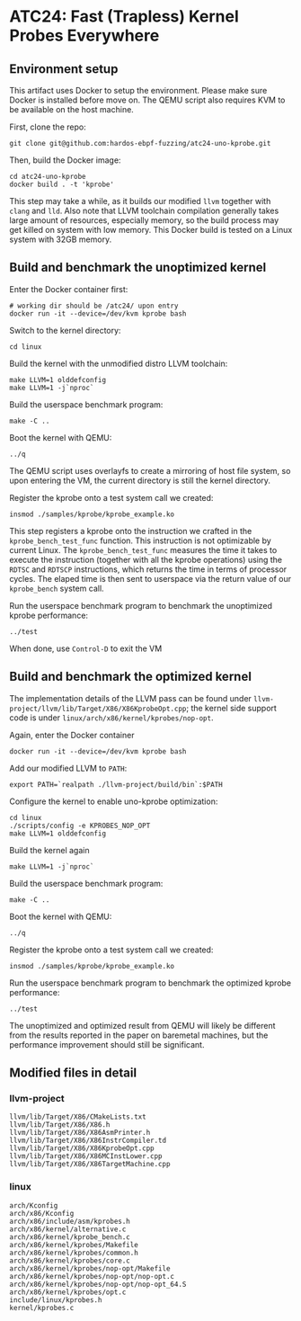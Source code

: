 # ATC24: Fast (Trapless) Kernel Probes Everywhere

## Environment setup
This artifact uses Docker to setup the environment. Please make sure Docker
is installed before move on. The QEMU script also requires KVM to be
available on the host machine.

First, clone the repo:
```shell
git clone git@github.com:hardos-ebpf-fuzzing/atc24-uno-kprobe.git
```
Then, build the Docker image:
```shell
cd atc24-uno-kprobe
docker build . -t 'kprobe'
```
This step may take a while, as it builds our modified `llvm` together with
`clang` and `lld`. Also note that LLVM toolchain compilation generally
takes large amount of resources, especially memory, so the build process
may get killed on system with low memory. This Docker build is tested on a
Linux system with 32GB memory.


## Build and benchmark the unoptimized kernel
Enter the Docker container first:
```shell
# working dir should be /atc24/ upon entry
docker run -it --device=/dev/kvm kprobe bash
```

Switch to the kernel directory:
```shell
cd linux
```

Build the kernel with the unmodified distro LLVM toolchain:
```shell
make LLVM=1 olddefconfig
make LLVM=1 -j`nproc`
```

Build the userspace benchmark program:
```shell
make -C ..
```

Boot the kernel with QEMU:
```shell
../q
```

The QEMU script uses overlayfs to create a mirroring of host file system,
so upon entering the VM, the current directory is still the kernel
directory.

Register the kprobe onto a test system call we created:
```shell
insmod ./samples/kprobe/kprobe_example.ko
```
This step registers a kprobe onto the instruction we crafted in the
`kprobe_bench_test_func` function. This instruction is not optimizable by
current Linux. The `kprobe_bench_test_func` measures the time it takes to
execute the instruction (together with all the kprobe operations) using the
`RDTSC` and `RDTSCP` instructions, which returns the time in terms of
processor cycles. The elaped time is then sent to userspace via the return
value of our `kprobe_bench` system call.

Run the userspace benchmark program to benchmark the unoptimized kprobe
performance:
```shell
../test
```

When done, use `Control-D` to exit the VM

## Build and benchmark the optimized kernel
The implementation details of the LLVM pass can be found under
`llvm-project/llvm/lib/Target/X86/X86KprobeOpt.cpp`; the kernel side
support code is under `linux/arch/x86/kernel/kprobes/nop-opt`.


Again, enter the Docker container
```shell
docker run -it --device=/dev/kvm kprobe bash
```

Add our modified LLVM to `PATH`:
```shell
export PATH=`realpath ./llvm-project/build/bin`:$PATH
```

Configure the kernel to enable uno-kprobe optimization:
```shell
cd linux
./scripts/config -e KPROBES_NOP_OPT
make LLVM=1 olddefconfig
```

Build the kernel again
```shell
make LLVM=1 -j`nproc`
```

Build the userspace benchmark program:
```shell
make -C ..
```

Boot the kernel with QEMU:
```shell
../q
```

Register the kprobe onto a test system call we created:
```shell
insmod ./samples/kprobe/kprobe_example.ko
```

Run the userspace benchmark program to benchmark the optimized kprobe
performance:
```shell
../test
```

The unoptimized and optimized result from QEMU will likely be different
from the results reported in the paper on baremetal machines, but the
performance improvement should still be significant.

## Modified files in detail
### llvm-project
```
llvm/lib/Target/X86/CMakeLists.txt
llvm/lib/Target/X86/X86.h
llvm/lib/Target/X86/X86AsmPrinter.h
llvm/lib/Target/X86/X86InstrCompiler.td
llvm/lib/Target/X86/X86KprobeOpt.cpp
llvm/lib/Target/X86/X86MCInstLower.cpp
llvm/lib/Target/X86/X86TargetMachine.cpp
```
### linux
```
arch/Kconfig
arch/x86/Kconfig
arch/x86/include/asm/kprobes.h
arch/x86/kernel/alternative.c
arch/x86/kernel/kprobe_bench.c
arch/x86/kernel/kprobes/Makefile
arch/x86/kernel/kprobes/common.h
arch/x86/kernel/kprobes/core.c
arch/x86/kernel/kprobes/nop-opt/Makefile
arch/x86/kernel/kprobes/nop-opt/nop-opt.c
arch/x86/kernel/kprobes/nop-opt/nop-opt_64.S
arch/x86/kernel/kprobes/opt.c
include/linux/kprobes.h
kernel/kprobes.c
```
